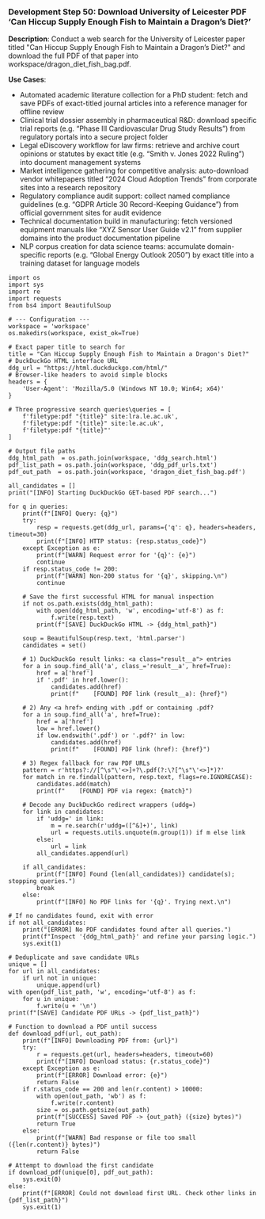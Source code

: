 ### Development Step 50: Download University of Leicester PDF ‘Can Hiccup Supply Enough Fish to Maintain a Dragon’s Diet?’

**Description**: Conduct a web search for the University of Leicester paper titled "Can Hiccup Supply Enough Fish to Maintain a Dragon’s Diet?" and download the full PDF of that paper into workspace/dragon_diet_fish_bag.pdf.

**Use Cases**:
- Automated academic literature collection for a PhD student: fetch and save PDFs of exact-titled journal articles into a reference manager for offline review
- Clinical trial dossier assembly in pharmaceutical R&D: download specific trial reports (e.g. “Phase III Cardiovascular Drug Study Results”) from regulatory portals into a secure project folder
- Legal eDiscovery workflow for law firms: retrieve and archive court opinions or statutes by exact title (e.g. “Smith v. Jones 2022 Ruling”) into document management systems
- Market intelligence gathering for competitive analysis: auto-download vendor whitepapers titled “2024 Cloud Adoption Trends” from corporate sites into a research repository
- Regulatory compliance audit support: collect named compliance guidelines (e.g. “GDPR Article 30 Record-Keeping Guidance”) from official government sites for audit evidence
- Technical documentation build in manufacturing: fetch versioned equipment manuals like “XYZ Sensor User Guide v2.1” from supplier domains into the product documentation pipeline
- NLP corpus creation for data science teams: accumulate domain-specific reports (e.g. “Global Energy Outlook 2050”) by exact title into a training dataset for language models

```
import os
import sys
import re
import requests
from bs4 import BeautifulSoup

# --- Configuration ---
workspace = 'workspace'
os.makedirs(workspace, exist_ok=True)

# Exact paper title to search for
title = "Can Hiccup Supply Enough Fish to Maintain a Dragon's Diet?"
# DuckDuckGo HTML interface URL
ddg_url = "https://html.duckduckgo.com/html/"
# Browser-like headers to avoid simple blocks
headers = {
    'User-Agent': 'Mozilla/5.0 (Windows NT 10.0; Win64; x64)'
}

# Three progressive search queries\queries = [
    f'filetype:pdf "{title}" site:lra.le.ac.uk',
    f'filetype:pdf "{title}" site:le.ac.uk',
    f'filetype:pdf "{title}"'
]

# Output file paths
ddg_html_path  = os.path.join(workspace, 'ddg_search.html')
pdf_list_path = os.path.join(workspace, 'ddg_pdf_urls.txt')
pdf_out_path  = os.path.join(workspace, 'dragon_diet_fish_bag.pdf')

all_candidates = []
print("[INFO] Starting DuckDuckGo GET-based PDF search...")

for q in queries:
    print(f"[INFO] Query: {q}")
    try:
        resp = requests.get(ddg_url, params={'q': q}, headers=headers, timeout=30)
        print(f"[INFO] HTTP status: {resp.status_code}")
    except Exception as e:
        print(f"[WARN] Request error for '{q}': {e}")
        continue
    if resp.status_code != 200:
        print(f"[WARN] Non-200 status for '{q}', skipping.\n")
        continue

    # Save the first successful HTML for manual inspection
    if not os.path.exists(ddg_html_path):
        with open(ddg_html_path, 'w', encoding='utf-8') as f:
            f.write(resp.text)
        print(f"[SAVE] DuckDuckGo HTML -> {ddg_html_path}")

    soup = BeautifulSoup(resp.text, 'html.parser')
    candidates = set()

    # 1) DuckDuckGo result links: <a class="result__a"> entries
    for a in soup.find_all('a', class_='result__a', href=True):
        href = a['href']
        if '.pdf' in href.lower():
            candidates.add(href)
            print(f"    [FOUND] PDF link (result__a): {href}")

    # 2) Any <a href> ending with .pdf or containing .pdf?
    for a in soup.find_all('a', href=True):
        href = a['href']
        low = href.lower()
        if low.endswith('.pdf') or '.pdf?' in low:
            candidates.add(href)
            print(f"    [FOUND] PDF link (href): {href}")

    # 3) Regex fallback for raw PDF URLs
    pattern = r'https?://[^\s"\'<>]+?\.pdf(?:\?[^\s"\'<>]*)?'
    for match in re.findall(pattern, resp.text, flags=re.IGNORECASE):
        candidates.add(match)
        print(f"    [FOUND] PDF via regex: {match}")

    # Decode any DuckDuckGo redirect wrappers (uddg=)
    for link in candidates:
        if 'uddg=' in link:
            m = re.search(r'uddg=([^&]+)', link)
            url = requests.utils.unquote(m.group(1)) if m else link
        else:
            url = link
        all_candidates.append(url)

    if all_candidates:
        print(f"[INFO] Found {len(all_candidates)} candidate(s); stopping queries.")
        break
    else:
        print(f"[INFO] No PDF links for '{q}'. Trying next.\n")

# If no candidates found, exit with error
if not all_candidates:
    print("[ERROR] No PDF candidates found after all queries.")
    print(f"Inspect '{ddg_html_path}' and refine your parsing logic.")
    sys.exit(1)

# Deduplicate and save candidate URLs
unique = []
for url in all_candidates:
    if url not in unique:
        unique.append(url)
with open(pdf_list_path, 'w', encoding='utf-8') as f:
    for u in unique:
        f.write(u + '\n')
print(f"[SAVE] Candidate PDF URLs -> {pdf_list_path}")

# Function to download a PDF until success
def download_pdf(url, out_path):
    print(f"[INFO] Downloading PDF from: {url}")
    try:
        r = requests.get(url, headers=headers, timeout=60)
        print(f"[INFO] Download status: {r.status_code}")
    except Exception as e:
        print(f"[ERROR] Download error: {e}")
        return False
    if r.status_code == 200 and len(r.content) > 10000:
        with open(out_path, 'wb') as f:
            f.write(r.content)
        size = os.path.getsize(out_path)
        print(f"[SUCCESS] Saved PDF -> {out_path} ({size} bytes)")
        return True
    else:
        print(f"[WARN] Bad response or file too small ({len(r.content)} bytes)")
        return False

# Attempt to download the first candidate
if download_pdf(unique[0], pdf_out_path):
    sys.exit(0)
else:
    print(f"[ERROR] Could not download first URL. Check other links in {pdf_list_path}")
    sys.exit(1)
```